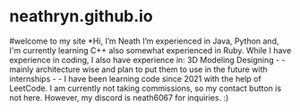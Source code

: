 # neathryn.github.io

#welcome to my site
*Hi, I’m Neath
I’m experienced in Java, Python and, I'm currently learning C++
also somewhat experienced in Ruby.
While I have experience in coding, I also have experience in:
3D Modeling
Designing - - mainly architecture wise
and plan to put them to use in the future with internships - - I have
been learning code since 2021 with the help of LeetCode.
I am currently not taking commissions, so my contact button is not here.
However, my discord is neath6067 for inquiries. :)
